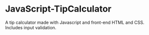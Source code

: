 # JavaScript-TipCalculator
A tip calculator made with Javascript and front-end HTML and CSS. Includes input validation.

